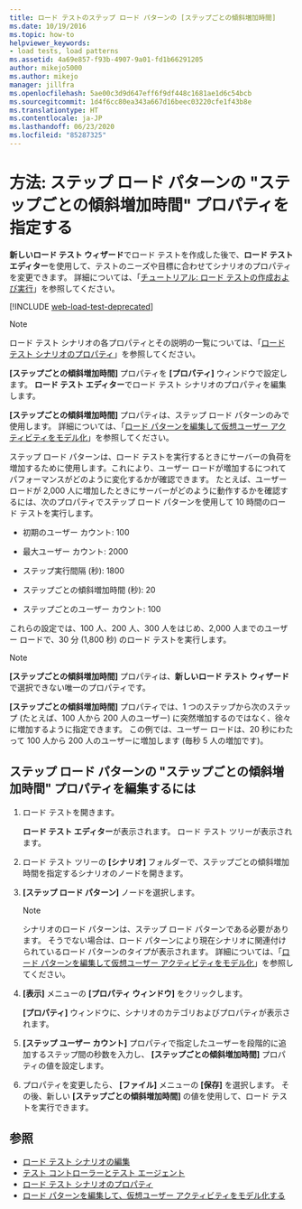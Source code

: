 ```yaml
---
title: ロード テストのステップ ロード パターンの [ステップごとの傾斜増加時間]
ms.date: 10/19/2016
ms.topic: how-to
helpviewer_keywords:
- load tests, load patterns
ms.assetid: 4a69e857-f93b-4907-9a01-fd1b66291205
author: mikejo5000
ms.author: mikejo
manager: jillfra
ms.openlocfilehash: 5ae00c3d9d647eff6f9df448c1681ae1d6c54bcb
ms.sourcegitcommit: 1d4f6cc80ea343a667d16beec03220cfe1f43b8e
ms.translationtype: HT
ms.contentlocale: ja-JP
ms.lasthandoff: 06/23/2020
ms.locfileid: "85287325"
---
```

# <a name="how-to-specify-the-step-ramp-time-property-for-a-step-load-pattern"></a>方法: ステップ ロード パターンの "ステップごとの傾斜増加時間" プロパティを指定する

**新しいロード テスト ウィザード**でロード テストを作成した後で、**ロード テスト エディター**を使用して、テストのニーズや目標に合わせてシナリオのプロパティを変更できます。 詳細については、「[チュートリアル: ロード テストの作成および実行](../test/walkthrough-create-and-run-a-load-test.md)」を参照してください。

[!INCLUDE [web-load-test-deprecated](includes/web-load-test-deprecated.md)]

> [!NOTE]
> ロード テスト シナリオの各プロパティとその説明の一覧については、「[ロード テスト シナリオのプロパティ](../test/load-test-scenario-properties.md)」を参照してください。

**[ステップごとの傾斜増加時間]** プロパティを **[プロパティ]** ウィンドウで設定します。 **ロード テスト エディター**でロード テスト シナリオのプロパティを編集します。

**[ステップごとの傾斜増加時間]** プロパティは、ステップ ロード パターンのみで使用します。 詳細については、「[ロード パターンを編集して仮想ユーザー アクティビティをモデル化](../test/edit-load-patterns-to-model-virtual-user-activities.md)」を参照してください。

ステップ ロード パターンは、ロード テストを実行するときにサーバーの負荷を増加するために使用します。これにより、ユーザー ロードが増加するにつれてパフォーマンスがどのように変化するかが確認できます。 たとえば、ユーザー ロードが 2,000 人に増加したときにサーバーがどのように動作するかを確認するには、次のプロパティでステップ ロード パターンを使用して 10 時間のロード テストを実行します。

- 初期のユーザー カウント: 100

- 最大ユーザー カウント: 2000

- ステップ実行間隔 (秒): 1800

- ステップごとの傾斜増加時間 (秒): 20

- ステップごとのユーザー カウント: 100

これらの設定では、100 人、200 人、300 人をはじめ、2,000 人までのユーザー ロードで、30 分 (1,800 秒) のロード テストを実行します。

> [!NOTE]
> **[ステップごとの傾斜増加時間]** プロパティは、**新しいロード テスト ウィザード**で選択できない唯一のプロパティです。

**[ステップごとの傾斜増加時間]** プロパティでは、1 つのステップから次のステップ (たとえば、100 人から 200 人のユーザー) に突然増加するのではなく、徐々に増加するように指定できます。 この例では、ユーザー ロードは、20 秒にわたって 100 人から 200 人のユーザーに増加します (毎秒 5 人の増加です)。

## <a name="to-edit-the-step-ramp-time-property-for-a-step-load-pattern"></a>ステップ ロード パターンの "ステップごとの傾斜増加時間" プロパティを編集するには

1. ロード テストを開きます。

     **ロード テスト エディター**が表示されます。 ロード テスト ツリーが表示されます。

2. ロード テスト ツリーの **[シナリオ]** フォルダーで、ステップごとの傾斜増加時間を指定するシナリオのノードを開きます。

3. **[ステップ ロード パターン]** ノードを選択します。

    > [!NOTE]
    > シナリオのロード パターンは、ステップ ロード パターンである必要があります。 そうでない場合は、ロード パターンにより現在シナリオに関連付けられているロード パターンのタイプが表示されます。 詳細については、「[ロード パターンを編集して仮想ユーザー アクティビティをモデル化](../test/edit-load-patterns-to-model-virtual-user-activities.md)」を参照してください。

4. **[表示]** メニューの **[プロパティ ウィンドウ]** をクリックします。

     **[プロパティ]** ウィンドウに、シナリオのカテゴリおよびプロパティが表示されます。

5. **[ステップ ユーザー カウント]** プロパティで指定したユーザーを段階的に追加するステップ間の秒数を入力し、 **[ステップごとの傾斜増加時間]** プロパティの値を設定します。

6. プロパティを変更したら、 **[ファイル]** メニューの **[保存]** を選択します。 その後、新しい **[ステップごとの傾斜増加時間]** の値を使用して、ロード テストを実行できます。

## <a name="see-also"></a>参照

- [ロード テスト シナリオの編集](../test/edit-load-test-scenarios.md)
- [テスト コントローラーとテスト エージェント](configure-test-agents-and-controllers-for-load-tests.md)
- [ロード テスト シナリオのプロパティ](../test/load-test-scenario-properties.md)
- [ロード パターンを編集して、仮想ユーザー アクティビティをモデル化する](../test/edit-load-patterns-to-model-virtual-user-activities.md)
